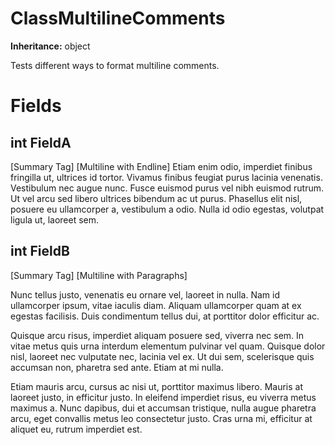# ClassMultilineComments

**Inheritance:** object  
  
Tests different ways to format multiline comments.

# Fields

## int FieldA

[Summary Tag] [Multiline with Endline]
            Etiam enim odio, imperdiet finibus fringilla 
            ut, ultrices id tortor. Vivamus finibus feugiat 
            purus lacinia venenatis. Vestibulum nec augue 
            nunc. Fusce euismod purus vel nibh euismod rutrum. 
            Ut vel arcu sed libero ultrices bibendum ac ut 
            purus. Phasellus elit nisl, posuere eu ullamcorper 
            a, vestibulum a odio. Nulla id odio egestas, 
            volutpat ligula ut, laoreet sem.

## int FieldB

[Summary Tag] [Multiline with Paragraphs]

Nunc tellus justo, venenatis eu ornare vel, laoreet in nulla. Nam id ullamcorper ipsum, vitae iaculis diam. Aliquam ullamcorper quam at ex egestas facilisis. Duis condimentum tellus dui, at porttitor dolor efficitur ac.

Quisque arcu risus, imperdiet aliquam posuere sed, viverra nec sem. In vitae metus quis urna interdum elementum pulvinar vel quam. Quisque dolor nisl, laoreet nec vulputate nec, lacinia vel ex. Ut dui sem, scelerisque quis accumsan non, pharetra sed ante. Etiam at mi nulla.

Etiam mauris arcu, cursus ac nisi ut, porttitor maximus libero. Mauris at laoreet justo, in efficitur justo. In eleifend imperdiet risus, eu viverra metus maximus a. Nunc dapibus, dui et accumsan tristique, nulla augue pharetra arcu, eget convallis metus leo consectetur justo. Cras urna mi, efficitur at aliquet eu, rutrum imperdiet est.

